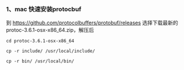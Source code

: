 ### 1、mac 快速安装protocbuf

到 https://github.com/protocolbuffers/protobuf/releases 选择下载最新的protoc-3.6.1-osx-x86_64.zip，解压后    

```
cd protoc-3.6.1-osx-x86_64   

cp -r include/ /usr/local/include/

cp -r bin/ /usr/local/bin/
```